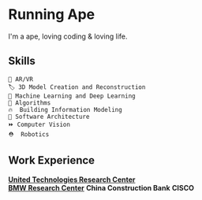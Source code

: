 Running Ape
=====================
I'm a ape, loving coding & loving life.


Skills
---------------
```
📡 AR/VR 
🏷️ 3D Model Creation and Reconstruction
🚀 Machine Learning and Deep Learning
📜 Algorithms
🔥  Building Information Modeling
🔗 Software Architecture
⏩ Computer Vision
⛑  Robotics
```

Work Experience 
---------------
[**United Technologies Research Center**<br>](http://www.utrc.utc.com/)
[**BMW Research Center**](https://www.bmw.com/en/index.html)
**China Construction Bank** 
**CISCO** 
